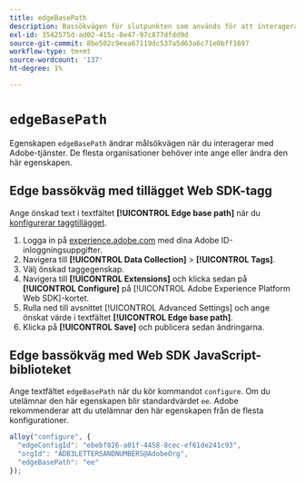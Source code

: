 ```yaml
---
title: edgeBasePath
description: Bassökvägen för slutpunkten som används för att interagera med Adobes tjänster.
exl-id: 3542575d-ad02-415c-8e47-97c877dfdd9d
source-git-commit: 8be502c9eea67119dc537a5d63a6c71e0bff1697
workflow-type: tm+mt
source-wordcount: '137'
ht-degree: 1%

---
```


# `edgeBasePath`

Egenskapen `edgeBasePath` ändrar målsökvägen när du interagerar med Adobe-tjänster. De flesta organisationer behöver inte ange eller ändra den här egenskapen.

## Edge bassökväg med tillägget Web SDK-tagg

Ange önskad text i textfältet **[!UICONTROL Edge base path]** när du [konfigurerar taggtillägget](/help/tags/extensions/client/web-sdk/web-sdk-extension-configuration.md).

1. Logga in på [experience.adobe.com](https://experience.adobe.com) med dina Adobe ID-inloggningsuppgifter.
1. Navigera till **[!UICONTROL Data Collection]** > **[!UICONTROL Tags]**.
1. Välj önskad taggegenskap.
1. Navigera till **[!UICONTROL Extensions]** och klicka sedan på **[!UICONTROL Configure]** på [!UICONTROL Adobe Experience Platform Web SDK]-kortet.
1. Rulla ned till avsnittet [!UICONTROL Advanced Settings] och ange önskat värde i textfältet **[!UICONTROL Edge base path]**.
1. Klicka på **[!UICONTROL Save]** och publicera sedan ändringarna.

## Edge bassökväg med Web SDK JavaScript-biblioteket

Ange textfältet `edgeBasePath` när du kör kommandot `configure`. Om du utelämnar den här egenskapen blir standardvärdet `ee`. Adobe rekommenderar att du utelämnar den här egenskapen från de flesta konfigurationer.

```js
alloy("configure", {
  "edgeConfigId": "ebebf826-a01f-4458-8cec-ef61de241c93",
  "orgId": "ADB3LETTERSANDNUMBERS@AdobeOrg",
  "edgeBasePath": "ee"
});
```
